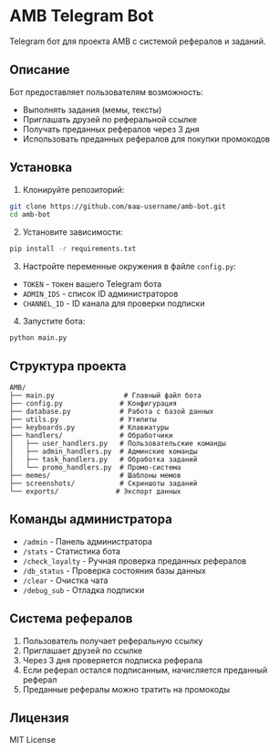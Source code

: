 # AMB Telegram Bot

Telegram бот для проекта AMB с системой рефералов и заданий.

## Описание

Бот предоставляет пользователям возможность:
- Выполнять задания (мемы, тексты)
- Приглашать друзей по реферальной ссылке
- Получать преданных рефералов через 3 дня
- Использовать преданных рефералов для покупки промокодов

## Установка

1. Клонируйте репозиторий:
```bash
git clone https://github.com/ваш-username/amb-bot.git
cd amb-bot
```

2. Установите зависимости:
```bash
pip install -r requirements.txt
```

3. Настройте переменные окружения в файле `config.py`:
- `TOKEN` - токен вашего Telegram бота
- `ADMIN_IDS` - список ID администраторов
- `CHANNEL_ID` - ID канала для проверки подписки

4. Запустите бота:
```bash
python main.py
```

## Структура проекта

```
AMB/
├── main.py                 # Главный файл бота
├── config.py              # Конфигурация
├── database.py            # Работа с базой данных
├── utils.py               # Утилиты
├── keyboards.py           # Клавиатуры
├── handlers/              # Обработчики
│   ├── user_handlers.py   # Пользовательские команды
│   ├── admin_handlers.py  # Админские команды
│   ├── task_handlers.py   # Обработка заданий
│   └── promo_handlers.py  # Промо-система
├── memes/                 # Шаблоны мемов
├── screenshots/           # Скриншоты заданий
└── exports/              # Экспорт данных
```

## Команды администратора

- `/admin` - Панель администратора
- `/stats` - Статистика бота
- `/check_loyalty` - Ручная проверка преданных рефералов
- `/db_status` - Проверка состояния базы данных
- `/clear` - Очистка чата
- `/debug_sub` - Отладка подписки

## Система рефералов

1. Пользователь получает реферальную ссылку
2. Приглашает друзей по ссылке
3. Через 3 дня проверяется подписка реферала
4. Если реферал остался подписанным, начисляется преданный реферал
5. Преданные рефералы можно тратить на промокоды

## Лицензия

MIT License 